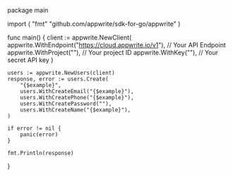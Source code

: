 package main

import (
    "fmt"
	"github.com/appwrite/sdk-for-go/appwrite"
)

func main() {
	client := appwrite.NewClient(
        appwrite.WithEndpoint("https://cloud.appwrite.io/v1"), // Your API Endpoint
        appwrite.WithProject(""), // Your project ID
        appwrite.WithKey(""), // Your secret API key
    )

    users := appwrite.NewUsers(client)
    response, error := users.Create(
        "{$example}",
        users.WithCreateEmail("{$example}"),
        users.WithCreatePhone("{$example}"),
        users.WithCreatePassword(""),
        users.WithCreateName("{$example}"),
    )

    if error != nil {
        panic(error)
    }

    fmt.Println(response)
}
